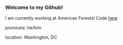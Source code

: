 ### Welcome to my Github!

I am currently working at American Forests! Code [here](https://github.com/American-Forests)

pronouns: he/him

location: Washington, DC
